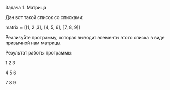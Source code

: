 Задача 1. Матрица

Дан вот такой список со списками:


matrix = [[1, 2 ,3], [4, 5, 6], [7, 8, 9]]


Реализуйте программу, которая выводит элементы этого списка в виде привычной нам матрицы.


Результат работы программы:


1 2 3

4 5 6

7 8 9
